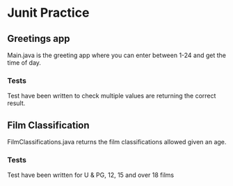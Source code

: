 # Junit Practice

## Greetings app
Main.java is the greeting app where you can enter between 1-24 and get the time of day.
### Tests
Test have been written to check multiple values are returning the correct result.

## Film Classification
FilmClassifications.java returns the film classifications allowed given an age.

### Tests
Test have been written for U & PG, 12, 15 and over 18 films

